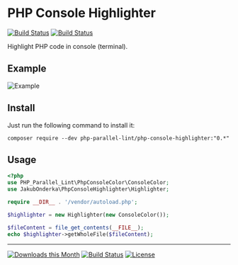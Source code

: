 PHP Console Highlighter
=======================

[![Build Status](https://travis-ci.org/php-parallel-lint/PHP-Console-Highlighter.svg?branch=master)](https://travis-ci.org/php-parallel-lint/PHP-Console-Color)
[![Build Status](https://travis-ci.org/php-parallel-lint/PHP-Console-Highlighter.svg?branch=master)](https://travis-ci.org/php-parallel-lint/PHP-Console-Color)


Highlight PHP code in console (terminal).

Example
-------
![Example](http://jakubonderka.github.io/php-console-highlight-example.png)

Install
-------

Just run the following command to install it:

    composer require --dev php-parallel-lint/php-console-highlighter:"0.*"

Usage
-------
```php
<?php
use PHP_Parallel_Lint\PhpConsoleColor\ConsoleColor;
use JakubOnderka\PhpConsoleHighlighter\Highlighter;

require __DIR__ . '/vendor/autoload.php';

$highlighter = new Highlighter(new ConsoleColor());

$fileContent = file_get_contents(__FILE__);
echo $highlighter->getWholeFile($fileContent);
```

------

[![Downloads this Month](https://img.shields.io/packagist/dm/php-parallel-lint/php-console-highlighter.svg)](https://packagist.org/packages/php-parallel-lint/php-console-highlighter)
[![Build Status](https://travis-ci.org/php-parallel-lint/PHP-Console-Highlighter.svg?branch=master)](https://travis-ci.org/php-parallel-lint/PHP-Console-Highlighter)
[![License](https://poser.pugx.org/php-parallel-lint/php-console-highlighter/license.svg)](https://packagist.org/packages/php-parallel-lint/php-console-highlighter)
